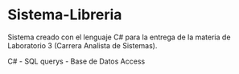 # Sistema-Libreria

Sistema creado con el lenguaje C# para la entrega de la materia de Laboratorio 3 (Carrera Analista de Sistemas).

C# - SQL querys - Base de Datos Access
